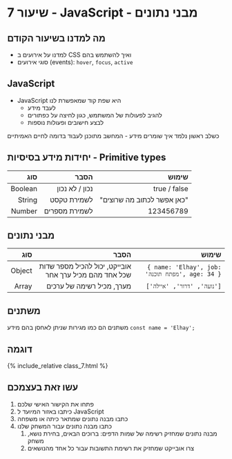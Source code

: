 # שיעור 7 - JavaScript - מבני נתונים

## מה למדנו בשיעור הקודם
- למדנו על אירועים ב CSS ואיך להשתמש בהם
- סוגי אירועים (events): `hover`, `focus`, `active`

## JavaScript
- JavaScript היא שפת קוד שמאפשרת לנו 
  - לעבד מידע
  - להגיב לפעולות של המשתמש, כגון לחיצה על כפתורים
  - לבצע חישובים ופעולות נוספות

כשלב ראשון נלמד איך שומרים מידע - המחשב מתוכנן לעבוד בדומה לחיים האמיתיים
## יחידות מידע בסיסיות -  Primitive types
|     סוג |           הסבר |                      שימוש |
| ------: | -------------: | -------------------------: |
| Boolean | נכון / לא נכון |               true / false |
|  String |    לשמירת טקסט | "כאן אפשר לכתוב מה שרוצים" |
|  Number |  לשמירת מספרים |                  123456789 |

## מבני נתונים
|    סוג |                                                   הסבר |                                               שימוש |
| -----: | -----------------------------------------------------: | --------------------------------------------------: |
| Object | אובייקט, יכול להכיל מספר שדות שכל אחד מהם מכיל ערך אחר | ```{ name: 'Elhay', job: 'מפתח תוכנה', age: 34 }``` |
|  Array |                              מערך, מכיל רשימה של ערכים |                     ```['נועה', 'דרור', 'איילה']``` |

## משתנים
משתנים הם כמו מגירות שניתן לאחסן בהם מידע
```const name = 'Elhay';```

## דוגמה
{% include_relative class_7.html %}

## עשו זאת בעצמכם
1. פתחו את הקישור האישי שלכם
2. כיתבו באזור המיועד ל JavaScript
3. כתבו מבנה נתונים שמתאר כיתה או משפחה
4. כתבו מבנה נתונים עבור המשחק שלנו
   1. מבנה נתונים שמחזיק רשימה של שמות הדפים: ברוכים הבאים, בחירת נושא, משחק
   2. צרו אובייקט שמחזיק את רשימת התשובות עבור כל אחד מהנושאים
